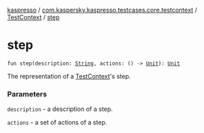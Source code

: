 [kaspresso](../../index.md) / [com.kaspersky.kaspresso.testcases.core.testcontext](../index.md) / [TestContext](index.md) / [step](./step.md)

# step

`fun step(description: `[`String`](https://kotlinlang.org/api/latest/jvm/stdlib/kotlin/-string/index.html)`, actions: () -> `[`Unit`](https://kotlinlang.org/api/latest/jvm/stdlib/kotlin/-unit/index.html)`): `[`Unit`](https://kotlinlang.org/api/latest/jvm/stdlib/kotlin/-unit/index.html)

The representation of a [TestContext](index.md)'s step.

### Parameters

`description` - a description of a step.

`actions` - a set of actions of a step.